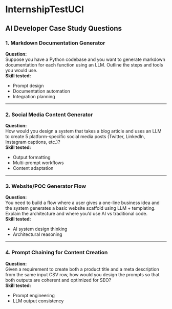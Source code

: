 # InternshipTestUCI

## AI Developer Case Study Questions

### 1. Markdown Documentation Generator
**Question:**  
Suppose you have a Python codebase and you want to generate markdown documentation for each function using an LLM. Outline the steps and tools you would use.  
**Skill tested:**  
- Prompt design  
- Documentation automation  
- Integration planning

---

### 2. Social Media Content Generator
**Question:**  
How would you design a system that takes a blog article and uses an LLM to create 5 platform-specific social media posts (Twitter, LinkedIn, Instagram captions, etc.)?  
**Skill tested:**  
- Output formatting  
- Multi-prompt workflows  
- Content adaptation

---

### 3. Website/POC Generator Flow
**Question:**  
You need to build a flow where a user gives a one-line business idea and the system generates a basic website scaffold using LLM + templating. Explain the architecture and where you’d use AI vs traditional code.  
**Skill tested:**  
- AI system design thinking  
- Architectural reasoning

---

### 4. Prompt Chaining for Content Creation
**Question:**  
Given a requirement to create both a product title and a meta description from the same input CSV row, how would you design the prompts so that both outputs are coherent and optimized for SEO?  
**Skill tested:**  
- Prompt engineering  
- LLM output consistency
